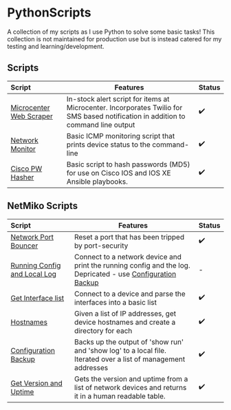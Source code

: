 # PythonScripts
A collection of my scripts as I use Python to solve some basic tasks! This collection is not maintained for production use but is instead catered for my testing and learning/development.

## Scripts

| Script                                                                                                           | Features                                                                                                                          | Status |
|:-----------------------------------------------------------------------------------------------------------------|-----------------------------------------------------------------------------------------------------------------------------------|--------|
| [Microcenter Web Scraper](https://github.com/NetworkNick-io/Python-Projects/tree/main/MicroCenterWebScraper)     | In-stock alert script for items at Microcenter. Incorporates Twilio for SMS based notification in addition to command line output | ✔️     |
| [Network Monitor](https://github.com/NetworkNick-io/Python-Projects/tree/main/ICMPmonitor)                       | Basic ICMP monitoring script that prints device status to the command-line                                                        | ✔️     |
| [Cisco PW Hasher](https://github.com/NetworkNick-US/PythonScripts/blob/main/Hash%20PWs%20for%20Cisco/setupPW.py) | Basic script to hash passwords (MD5) for use on Cisco IOS and IOS XE Ansible playbooks.                                           | ✔️     |

## NetMiko Scripts

| Script              | Features                                                                                                  | Status    |
| :-------------      |-----------------------------------------------------------------------------------------------------------|-----------| 
| [Network Port Bouncer](https://github.com/NetworkNick-US/LearningPython/blob/main/CiscoPortBouncer/bouncePort.py) | Reset a port that has been tripped by port-security                                                       | ✔️        |
| [Running Config and Local Log](https://github.com/NetworkNick-US/PythonScripts/blob/main/Netmiko/getRunLog.py) | Connect to a network device and print the running config and the log. Depricated - use [Configuration Backup](https://github.com/NetworkNick-US/PythonScripts/blob/main/Netmiko/backupConfig.py)                   | -️        |
| [Get Interface list](https://github.com/NetworkNick-US/PythonScripts/blob/main/Netmiko/GetInts.py) | Connect to a device and parse the interfaces into a basic list                                            | ✔️        |
| [Hostnames](https://github.com/NetworkNick-US/PythonScripts/blob/main/Netmiko/getHostname.py) | Given a list of IP addresses, get device hostnames and create a directory for each                        | ✔️        |
| [Configuration Backup](https://github.com/NetworkNick-US/PythonScripts/blob/main/Netmiko/backupConfig.py) | Backs up the output of 'show run' and 'show log' to a local file. Iterated over a list of management addresses | ✔️        |
| [Get Version and Uptime](https://github.com/NetworkNick-US/PythonScripts/blob/main/Netmiko/getVersion.py) | Gets the version and uptime from a list of network devices and returns it in a human readable table. | ✔️        |